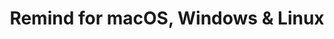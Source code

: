 ---
name: ​Remind
url: 'https://​remind.com'
category: ​Education
title: '​Remind for macOS, Windows & Linux'
key: remind

---